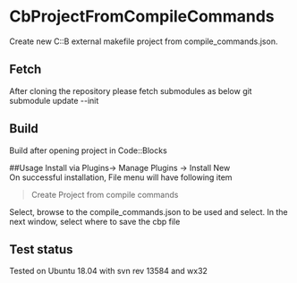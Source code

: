 # CbProjectFromCompileCommands

Create new C::B external makefile project from compile_commands.json.

## Fetch
After cloning the repository please fetch submodules as below
git submodule update --init

## Build
Build after opening project in Code::Blocks

##Usage
Install via Plugins-> Manage Plugins -> Install New  
On successful installation, File menu will have following item  
> Create Project from compile commands
 
Select, browse to the compile_commands.json to be used and select.
In the next window, select where to save the cbp file

## Test status
Tested on Ubuntu 18.04 with svn rev 13584 and wx32
